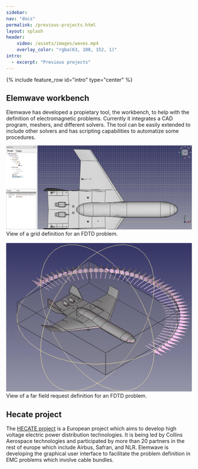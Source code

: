 ```yaml
---
sidebar:
nav: "docs"
permalink: /previous-projects.html
layout: splash
header:  
    video: /assets/images/waves.mp4
    overlay_color: "rgba(63, 108, 152, 1)"
intro:
  - excerpt: "Previous projects"
---
```


{% include feature_row id="intro" type="center" %}
<link rel="stylesheet" href="./assets/custom.css">
<div>
  <h2 name="project1">Elemwave workbench</h2>
   <p class="text">Elemwave has developed a propietary tool, the workbench, to help with the definition of electromagnetic problems. Currently it integrates a CAD program, meshers, and different solvers. The tool can be easily extended to include other solvers and has scripting capabilities to automatize some procedures.
  </p>
  <div class="">
      <img class="img-pr" src="assets/images/grid.webp" alt="Elemwave workbench grid definition"/>
      <br>
      <div class="img-cap"> View of a grid definition for an FDTD problem.</div>
      <br>
      <img class="img-pr" src="assets/images/farfield.webp" alt="Elemwave workbench far field definition"/>
      <br>
      <div class="img-cap"> View of a far field request definition for an FDTD problem.</div>
  </div>

<h2 name="project2">Hecate project</h2>
    <p class="text">The <a href="https://hecate-project.eu" target="_blank">HECATE project</a> is a European project which aims to develop high voltage electric power distribution technologies. It is being led by Collins Aerospace technologies and participated by more than 20 partners in the rest of europe which include Airbus, Safran, and NLR.
    Elemwave is developing the graphical user interface to facilitate the problem definition in EMC problems which involve cable bundles.</p>
</div>